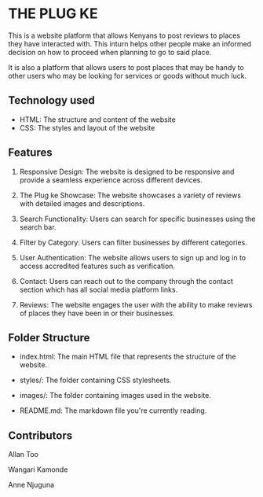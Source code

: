 # THE PLUG KE
This is a website platform that allows Kenyans to post reviews to places they have interacted with. This inturn helps other people make an informed decision on how to proceed when planning to go to said place. 

It is also a platform that allows users to post places that may be handy to other users who may be looking for services or goods without much luck.

## Technology used
- HTML: The structure and content of the website
- CSS: The styles and layout of the website

## Features
1. Responsive Design: The website is designed to be responsive and provide a seamless experience across different devices.

2. The Plug ke Showcase: The website showcases a variety of reviews with detailed images and descriptions.

3. Search Functionality: Users can search for specific businesses using the search bar.

4. Filter by Category: Users can filter businesses by different categories.

5. User Authentication: The website allows users to sign up and log in to access accredited features such as verification.

6. Contact: Users can reach out to the company through the contact section which has all social media platform links.

7. Reviews: The website engages the user with the ability to make reviews of places they have been in or their businesses.

## Folder Structure
- index.html: The main HTML file that represents the structure of the website.

- styles/: The folder containing CSS stylesheets.

- images/: The folder containing images used in the website.

- README.md: The markdown file you're currently reading.

## Contributors
Allan Too

Wangari Kamonde

Anne Njuguna

